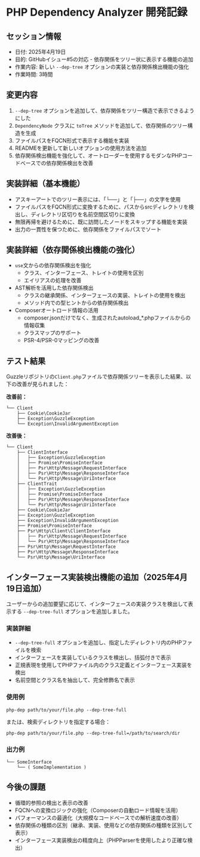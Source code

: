 # PHP Dependency Analyzer 開発記録

## セッション情報
- 日付: 2025年4月19日
- 目的: GitHubイシュー#5の対応 - 依存関係をツリー状に表示する機能の追加
- 作業内容: 新しい `--dep-tree` オプションの実装と依存関係検出機能の強化
- 作業時間: 3時間

## 変更内容
1. `--dep-tree` オプションを追加して、依存関係をツリー構造で表示できるようにした
2. `DependencyNode` クラスに `toTree` メソッドを追加して、依存関係のツリー構造を生成
3. ファイルパスをFQCN形式で表示する機能を実装
4. READMEを更新して新しいオプションの使用方法を追加
5. 依存関係検出機能を強化して、オートローダーを使用するモダンなPHPコードベースでの依存関係検出を改善

## 実装詳細（基本機能）
- アスキーアートでのツリー表示には、「└──」と「├──」の文字を使用
- ファイルパスをFQCN形式に変換するために、パスからsrcディレクトリを検出し、ディレクトリ区切りを名前空間区切りに変換
- 無限再帰を避けるために、既に訪問したノードをスキップする機能を実装
- 出力の一貫性を保つために、依存関係をファイルパスでソート

## 実装詳細（依存関係検出機能の強化）
- `use`文からの依存関係検出を強化
  - クラス、インターフェース、トレイトの使用を区別
  - エイリアスの処理を改善
- AST解析を活用した依存関係検出
  - クラスの継承関係、インターフェースの実装、トレイトの使用を検出
  - メソッド内での型ヒントからの依存関係検出
- Composerオートロード情報の活用
  - composer.jsonだけでなく、生成されたautoload_*.phpファイルからの情報収集
  - クラスマップのサポート
  - PSR-4/PSR-0マッピングの改善

## テスト結果
Guzzleリポジトリの`Client.php`ファイルで依存関係ツリーを表示した結果、以下の改善が見られました：

**改善前：**
```
└── Client
    ├── Cookie\CookieJar
    ├── Exception\GuzzleException
    └── Exception\InvalidArgumentException
```

**改善後：**
```
└── Client
    ├── ClientInterface
    │   ├── Exception\GuzzleException
    │   ├── Promise\PromiseInterface
    │   ├── Psr\Http\Message\RequestInterface
    │   ├── Psr\Http\Message\ResponseInterface
    │   └── Psr\Http\Message\UriInterface
    ├── ClientTrait
    │   ├── Exception\GuzzleException
    │   ├── Promise\PromiseInterface
    │   ├── Psr\Http\Message\ResponseInterface
    │   └── Psr\Http\Message\UriInterface
    ├── Cookie\CookieJar
    ├── Exception\GuzzleException
    ├── Exception\InvalidArgumentException
    ├── Promise\PromiseInterface
    ├── Psr\Http\Client\ClientInterface
    │   ├── Psr\Http\Message\RequestInterface
    │   └── Psr\Http\Message\ResponseInterface
    ├── Psr\Http\Message\RequestInterface
    ├── Psr\Http\Message\ResponseInterface
    └── Psr\Http\Message\UriInterface
```

## インターフェース実装検出機能の追加（2025年4月19日追加）

ユーザーからの追加要望に応じて、インターフェースの実装クラスを検出して表示する `--dep-tree-full` オプションを追加しました。

### 実装詳細
- `--dep-tree-full` オプションを追加し、指定したディレクトリ内のPHPファイルを検索
- インターフェースを実装しているクラスを検出し、括弧付きで表示
- 正規表現を使用してPHPファイル内のクラス定義とインターフェース実装を検出
- 名前空間とクラス名を抽出して、完全修飾名で表示

### 使用例
```
php-dep path/to/your/file.php --dep-tree-full
```

または、検索ディレクトリを指定する場合：
```
php-dep path/to/your/file.php --dep-tree-full=/path/to/search/dir
```

### 出力例
```
└── SomeInterface
    └── ( SomeImplementation )
```

## 今後の課題
- 循環的参照の検出と表示の改善
- FQCNへの変換ロジックの強化（Composerの自動ロード情報を活用）
- パフォーマンスの最適化（大規模なコードベースでの解析速度の改善）
- 依存関係の種類の区別（継承、実装、使用などの依存関係の種類を区別して表示）
- インターフェース実装検出の精度向上（PHPParserを使用したより正確な検出）
